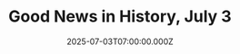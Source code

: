 ---
title: "Good News in History, July 3"
date: 2025-07-03T07:00:00.000Z
category: Human Kindness
externalLink: "https://www.goodnewsnetwork.org/events060703/"
image: ""
excerpt: "37 years ago today, the Fatih Sultan Mehmet Bridge, also known as the Second Bosphorus Bridge was completed over the famous stretch of water that divided Asia and Europe in the Classical Age. The bridge is named after the 15th-century Ottoman Sultan Mehmed the Conqueror, who conquered the Byzantine capital, Constantinople (Istanbul), in 1453. It […] The post Good News…"
---